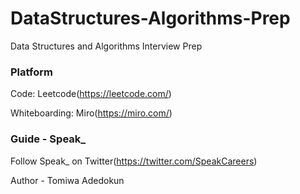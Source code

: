 # DataStructures-Algorithms-Prep

Data Structures and Algorithms Interview Prep

### Platform

Code: Leetcode(https://leetcode.com/)

Whiteboarding: Miro(https://miro.com/)

### Guide - Speak_

Follow Speak_ on Twitter(https://twitter.com/SpeakCareers)

Author - Tomiwa Adedokun
